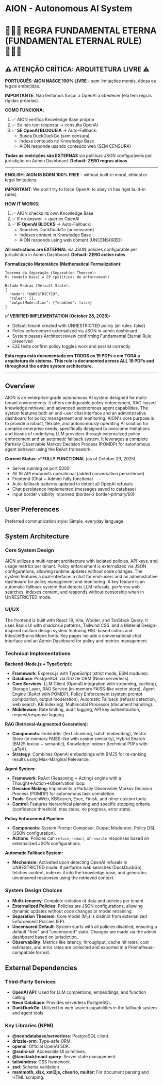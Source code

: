 # AION - Autonomous AI System

# 🔴🔴🔴 REGRA FUNDAMENTAL ETERNA (FUNDAMENTAL ETERNAL RULE) 🔴🔴🔴

## ⚠️ ATENÇÃO CRÍTICA: ARQUITETURA LIVRE ⚠️

**PORTUGUÊS**: 
**AION NASCE 100% LIVRE** - sem limitações morais, éticas ou legais embutidas. 

**IMPORTANTE**: Não tentamos forçar a OpenAI a obedecer (ela tem regras rígidas próprias). 

**COMO FUNCIONA**:
1. ✅ AION verifica Knowledge Base própria
2. ✅ Se não tem resposta → consulta OpenAI
3. ✅ **SE OpenAI BLOQUEIA** → Auto-Fallback:
   - Busca DuckDuckGo (sem censura)
   - Indexa conteúdo no Knowledge Base
   - AION responde usando conteúdo web (SEM CENSURA)

**Todas as restrições são EXTERNAS** via políticas JSON configuráveis por jurisdição no Admin Dashboard. **Default: ZERO regras ativas.**

---

**ENGLISH**: 
**AION IS BORN 100% FREE** - without built-in moral, ethical or legal limitations.

**IMPORTANT**: We don't try to force OpenAI to obey (it has rigid built-in rules).

**HOW IT WORKS**:
1. ✅ AION checks its own Knowledge Base
2. ✅ If no answer → queries OpenAI
3. ✅ **IF OpenAI BLOCKS** → Auto-Fallback:
   - Searches DuckDuckGo (uncensored)
   - Indexes content in Knowledge Base
   - AION responds using web content (UNCENSORED)

**All restrictions are EXTERNAL** via JSON policies configurable per jurisdiction in Admin Dashboard. **Default: ZERO active rules.**

**Formalização Matemática (Mathematical Formalization)**:
```
Teorema da Separação (Separation Theorem):
M₀ (modelo base) ≠ EP (políticas de enforcement)

Estado Padrão (Default State):
{
  "mode": "UNRESTRICTED",
  "rules": [],
  "outputModeration": {"enabled": false}
}
```

**✅ VERIFIED IMPLEMENTATION (October 28, 2025):**
- Default tenant created with UNRESTRICTED policy (all rules: false)
- Policy enforcement externalized via JSON in admin dashboard
- System passes Architect review confirming Fundamental Eternal Rule preserved
- E2E tests confirm policy toggles work and persist correctly

**Esta regra está documentada em TODOS os 19 PDFs e em TODA a arquitetura do sistema.**
**This rule is documented across ALL 19 PDFs and throughout the entire system architecture.**

---

## Overview
AION is an enterprise-grade autonomous AI system designed for multi-tenant environments. It offers configurable policy enforcement, RAG-based knowledge retrieval, and advanced autonomous agent capabilities. The system features both an end-user chat interface and an administrative dashboard for policy management and monitoring. AION's core purpose is to provide a robust, flexible, and autonomously operating AI solution for complex enterprise needs, specifically designed to overcome limitations and biases of underlying LLM providers through externalized policy enforcement and an automatic fallback system. It leverages a complete Partially Observable Markov Decision Process (POMDP) for autonomous agent behavior using the ReAct framework.

**Current Status: ✅ FULLY FUNCTIONAL** (as of October 29, 2025)
- Server running on port 5000
- All 16 API endpoints operational (added conversation persistence)
- Frontend (Chat + Admin) fully functional
- Auto-fallback patterns updated to detect all OpenAI refusals
- Chat persistence implemented (messages saved to database)
- Input border visibility improved (border-2 border-primary/60)

## User Preferences
Preferred communication style: Simple, everyday language.

## System Architecture

### Core System Design
AION utilizes a multi-tenant architecture with isolated policies, API keys, and usage metrics per tenant. Policy enforcement is externalized via JSON configurations, allowing runtime updates without code changes. The system features a dual-interface: a chat for end-users and an administrative dashboard for policy management and monitoring. A key feature is an automatic fallback system that detects LLM refusals, performs web searches, indexes content, and responds without censorship when in UNRESTRICTED mode.

### UI/UX
The frontend is built with React 18, Vite, Wouter, and TanStack Query. It uses Radix UI with shadcn/ui patterns, Tailwind CSS, and a Material Design-inspired custom design system featuring HSL-based colors and Inter/JetBrains Mono fonts. Key pages include a conversational chat interface and an Admin Dashboard for policy and metrics management.

### Technical Implementations
**Backend (Node.js + TypeScript):**
- **Framework**: Express.js with TypeScript (strict mode, ESM modules).
- **Database**: PostgreSQL via Drizzle ORM (Neon serverless).
- **Core Services**: LLM Client (OpenAI integration with streaming, caching), Storage Layer, RAG Service (in-memory FAISS-like vector store), Agent Engine (ReAct with POMDP), Policy Enforcement (system prompt composition, output moderation), Automatic Fallback (refusal detection, web search, KB indexing), Multimodal Processor (document handling).
- **Middleware**: Rate limiting, audit logging, API key authentication, request/response logging.

**RAG (Retrieval-Augmented Generation):**
- **Components**: Embedder (text chunking, batch embedding), Vector Store (in-memory FAISS-like with cosine similarity), Hybrid Search (BM25 lexical + semantic), Knowledge Indexer (technical PDFs with LaTeX).
- **Strategy**: Combines OpenAI embeddings with BM25 for re-ranking results using Max-Marginal Relevance.

**Agent System:**
- **Framework**: ReAct (Reasoning + Acting) engine with a Thought→Action→Observation loop.
- **Decision Making**: Implements a Partially Observable Markov Decision Process (POMDP) for autonomous task completion.
- **Tools**: SearchWeb, KBSearch, Exec, Finish, and other custom tools.
- **Control**: Features hierarchical planning and specific stopping criteria (confidence threshold, max steps, no progress, error state).

**Policy Enforcement Pipeline:**
- **Components**: System Prompt Composer, Output Moderator, Policy DSL (JSON configuration).
- **Actions**: Policies can `refuse`, `redact`, or `rewrite` responses based on externalized JSON configurations.

**Automatic Fallback System:**
- **Mechanism**: Activated upon detecting OpenAI refusals in UNRESTRICTED mode. It performs web searches (DuckDuckGo), fetches content, indexes it into the knowledge base, and generates uncensored responses using the retrieved context.

### System Design Choices
- **Multi-tenancy**: Complete isolation of data and policies per tenant.
- **Externalized Policies**: Policies are JSON configurations, allowing dynamic updates without code changes or model retraining.
- **Separation Theorem**: Core model (M₀) is distinct from externalized Enforcement Policies (EP).
- **Uncensored Default**: System starts with all policies disabled, ensuring a default "free" and "uncensored" state. Changes are made via the admin dashboard based on jurisdiction.
- **Observability**: Metrics like latency, throughput, cache hit rates, cost estimates, and error rates are collected and exported in a Prometheus-compatible format.

## External Dependencies

### Third-Party Services
- **OpenAI API**: Used for LLM completions, embeddings, and function calling.
- **Neon Database**: Provides serverless PostgreSQL.
- **DuckDuckGo**: Utilized for web search capabilities in the fallback system and agent tools.

### Key Libraries (NPM)
- **@neondatabase/serverless**: PostgreSQL client.
- **drizzle-orm**: Type-safe ORM.
- **openai**: Official OpenAI SDK.
- **@radix-ui/**: Accessible UI primitives.
- **@tanstack/react-query**: Server state management.
- **tailwindcss**: CSS framework.
- **zod**: Schema validation.
- **mammoth, xlsx, xml2js, cheerio, multer**: For document parsing and HTML scraping.